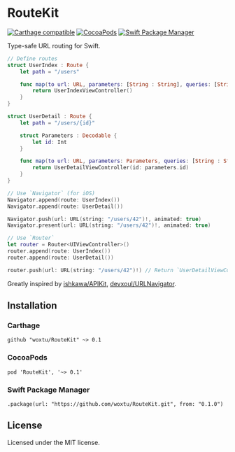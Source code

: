 # RouteKit

[![Carthage compatible](https://img.shields.io/badge/Carthage-compatible-4BC51D.svg?style=flat-square)](https://github.com/Carthage/Carthage)
[![CocoaPods](https://img.shields.io/cocoapods/v/RouteKit.svg?style=flat-square)](https://cocoapods.org/pods/RouteKit)
[![Swift Package Manager](https://img.shields.io/badge/Swift%20Package%20Manager-compatible-brightgreen.svg?style=flat-square)](https://github.com/apple/swift-package-manager)

Type-safe URL routing for Swift.

```swift
// Define routes
struct UserIndex : Route {
    let path = "/users"

    func map(to url: URL, parameters: [String : String], queries: [String : String]) -> UIViewController {
        return UserIndexViewController()
    }
}

struct UserDetail : Route {
    let path = "/users/{id}"

    struct Parameters : Decodable {
        let id: Int
    }

    func map(to url: URL, parameters: Parameters, queries: [String : String]) -> UIViewController {
        return UserDetailViewController(id: parameters.id)
    }
}

// Use `Navigator` (for iOS)
Navigator.append(route: UserIndex())
Navigator.append(route: UserDetail())

Navigator.push(url: URL(string: "/users/42")!, animated: true)
Navigator.present(url: URL(string: "/users/42")!, animated: true)

// Use `Router`
let router = Router<UIViewController>()
router.append(route: UserIndex())
router.append(route: UserDetail())

router.push(url: URL(string: "/users/42")!) // Return `UserDetailViewController`
```

Greatly inspired by [ishkawa/APIKit](https://github.com/ishkawa/APIKit), [devxoul/URLNavigator](https://github.com/devxoul/URLNavigator).

## Installation

### Carthage

```
github "woxtu/RouteKit" ~> 0.1
```

### CocoaPods

```
pod 'RouteKit', '~> 0.1'
```

### Swift Package Manager

```
.package(url: "https://github.com/woxtu/RouteKit.git", from: "0.1.0")
```

## License

Licensed under the MIT license.
